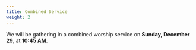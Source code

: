 ```yaml
---
title: Combined Service
weight: 2
---
```


We will be gathering in a combined worship service on **Sunday, December 29**, at **10:45 AM**.